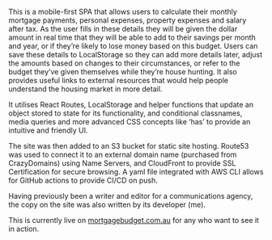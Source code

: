 This is a mobile-first SPA that allows users to calculate their monthly mortgage payments, personal expenses, property expenses and salary after tax. As the user fills in these details they will be given the dollar amount in real time that they will be able to add to their savings per month and year, or if they’re likely to lose money based on this budget. Users can save these details to LocalStorage so they can add more details later, adjust the amounts based on changes to their circumstances, or refer to the budget they’ve given themselves while they’re house hunting. It also provides useful links to external resources that would help people understand the housing market in more detail.

It utilises React Routes, LocalStorage and helper functions that update an object stored to state for its functionality, and conditional classnames, media queries and more advanced CSS concepts like ‘has’ to provide an intuitive and friendly UI.

The site was then added to an S3 bucket for static site hosting. Route53 was used to connect it to an external domain name (purchased from CrazyDomains) using Name Servers, and CloudFront to provide SSL Certification for secure browsing. A yaml file integrated with AWS CLI allows for GitHub actions to provide CI/CD on push.

Having previously been a writer and editor for a communications agency, the copy on the site was also written by its developer (me).

This is currently live on [mortgagebudget.com.au](mortgagebudget.com.au) for any who want to see it in action.
